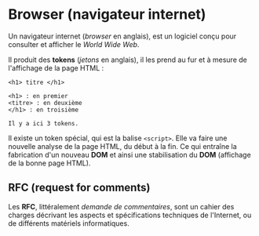 # Browser (navigateur internet)

Un navigateur internet (*browser* en anglais), est un logiciel conçu pour consulter et afficher le *World Wide Web*.

Il produit des **tokens** (*jetons* en anglais), il les prend au fur et à mesure de l'affichage de la page HTML :

```
<h1> titre </h1>

<h1> : en premier
<titre> : en deuxième
</h1> : en troisième

Il y a ici 3 tokens.
```


Il existe un token spécial, qui est la balise `<script>`. Elle va faire une nouvelle analyse de la page HTML, du début à la fin. Ce qui entraîne la fabrication d'un nouveau **DOM** et ainsi une stabilisation du **DOM** (affichage de la bonne page HTML).

## RFC (request for comments)

Les **RFC**, littéralement *demande de commentaires*, sont un cahier des charges décrivant les aspects et spécifications techniques de l'Internet, ou de différents matériels informatiques.